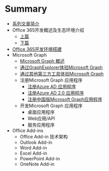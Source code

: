 # Summary

* [系列文章简介](README.md)
* Office 365开发概述及生态环境介绍
    * [上篇](docs/office365dev-overview-1.md)
    * [下篇](docs/office365dev-overview-2.md)
* [Office 365开发环境搭建](/docs/office365devenv.md)
* Microsoft Graph
    * [Microsoft Graph 概述](/docs/microsoftgraphoverview.md)
    * [通过GraphExplorer体验Microsoft Graph](/docs/graphexplorer.md)
    * [通过其他第三方工具体验Microsoft Graph](/docs/graph-tools.md)
    * 注册Microsoft Graph 应用程序
        * [注册Azure AD 应用程序](/docs/applicationregisteration.md)
        * [注册Azure AD 2.0 应用程序](/docs/applicationregisteration2.0.md)
        * [注册中国版Microsoft Graph应用程序](/docs/chinaoffice365applicationregisteration.md)
    * 开发Microsoft Graph 应用程序
        * 桌面应用程序
        * Web应用/API
        * 服务应用程序
* Office Add-ins
    * Office Add-in 技术架构
    * Outlook Add-in
    * Word Add-in
    * Excel Add-in
    * PowerPoint Add-in
    * OneNote Add-in




